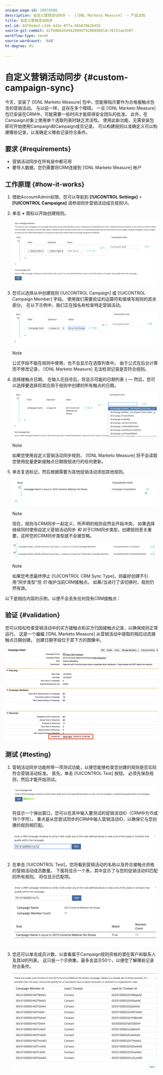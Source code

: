 ```yaml
---
unique-page-id: 18874588
description: 自定义营销活动同步 —  [!DNL Marketo Measure]  — 产品文档
title: 自定义营销活动同步
exl-id: 66f0e4e3-c1b6-443e-8ffa-06b67862b855
source-git-commit: 02f686645e942089df92800d8d14c76215ae558f
workflow-type: tm+mt
source-wordcount: '648'
ht-degree: 0%

---
```


# 自定义营销活动同步 {#custom-campaign-sync}

今天，安装了 [!DNL Marketo Measure] 包中，您能够指示要作为合格接触点包含的营销活动。 与以前一样，这存在多个障碍。 一旦 [!DNL Marketo Measure] 包已安装在CRM中，可能需要一些时间才能获得安全团队的批准。 此外，在Campaign对象上使用单个选取列表时缺乏灵活性。 使用此新功能，无需安装包即可开始使用Campaign和Campaign成员记录。 可以构建规则以准确定义可以构建哪些记录，以准确定义哪些记录符合条件。

## 要求 {#requirements}

* 营销活动同步在所有层中都可用
* 要导入数据，您仍需要将CRM连接到 [!DNL Marketo Measure] 帐户

## 工作原理 {#how-it-works}

1. 借助AccountAdmin权限，您可以导航到 **[!UICONTROL Settings]** > **[!UICONTROL Campaigns]** 请参阅同步营销活动成员规则UI。
1. 单击 **+** 图标以开始创建规则。

   ![](assets/1-1.png)

1. 您可以选择从中创建规则 [!UICONTROL Campaign] 或 [!UICONTROL Campaign Member] 字段。 使用我们需要验证的运算符和值填写规则的其余部分。 在以下示例中，我们正在按名称检查特定营销活动。

   ![](assets/2-1.png)

   >[!NOTE]
   >
   >公式字段不能在规则中使用，也不会显示在选取列表中。 由于公式在后台计算而不修改记录， [!DNL Marketo Measure] 无法检测记录是否符合规则。

1. 选择接触点日期。 在输入花括号后，将显示可能的日期列表 `{`  — 然后，您可以选择要选择将其应用于规则中创建的所有触点的日期。

   ![](assets/3-1.png)

   >[!NOTE]
   >
   >如果您使用自定义营销活动同步规则， [!DNL Marketo Measure] 将不会读取您使用批量更新接触点日期按钮进行的任何更新。

1. 单击复选标记，然后根据需要为其他促销活动添加其他规则。

   ![](assets/4-1.png)

   >[!NOTE]
   >
   >现在，规则与CRM同步一起定义，所声明的规则自然会开始冲突。 如果选择继续同时使用自定义营销活动同步 _和_ 对于CRM同步类型，创建规则至关重要，这样您的CRM同步类型就不会被忽略。

   ![](assets/5-1.png)

   >[!NOTE]
   >
   >如果您考虑最终停止 [!UICONTROL CRM Sync Type]，则最好创建不引用“同步类型”但 _仍_ 维护当前CRM接触点。 如果/当进行了该切换时，规则仍然有效。

以下是相应内容的示例，以便不会丢失任何现有CRM接触点：

## 验证 {#validation}

您可以轻松检查营销活动中的买方接触点和买方归因接触点记录，以确保规则正常运行。 这是一个蝙蝠 [!DNL Marketo Measure] 从营销活动中提取的相应动态接触点日期创建。 创建日期字段位于其下方的图像中。

![](assets/6-1.png)

## 测试 {#testing}

1. 营销活动同步功能附带一项测试功能，以便您能够检查您创建的规则是否实际符合营销活动标准。 首先，单击 [!UICONTROL Test] 按钮。 必须先保存规则，然后才能开始测试。

   ![](assets/7-1.png)

   将显示一个弹出窗口，您可以在其中输入要测试的促销活动ID（CRM中为15或18个字符）。 重点是从您尝试同步的CRM中输入营销活动ID，以确保它与您创建的规则相匹配。

   ![](assets/8-1.png)

1. 在单击 [!UICONTROL Test]，您将看到营销活动的名称以及符合接触点资格的营销活动成员数量。 下面将显示一个表，其中显示了与您的促销活动ID匹配的所有规则。 将仅显示匹配项。

   ![](assets/9.png)

1. 您还可以单击成员计数，以查看属于Campaign规则资格的潜在客户和联系人及其Id的列表。 这只是一个示例集，最多会显示50个，以便您了解哪些记录符合条件。

   ![](assets/10.png)
